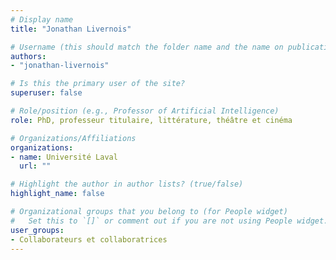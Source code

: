```yaml
---
# Display name
title: "Jonathan Livernois"

# Username (this should match the folder name and the name on publications)
authors:
- "jonathan-livernois"

# Is this the primary user of the site?
superuser: false

# Role/position (e.g., Professor of Artificial Intelligence)
role: PhD, professeur titulaire, littérature, théâtre et cinéma

# Organizations/Affiliations
organizations:
- name: Université Laval
  url: ""

# Highlight the author in author lists? (true/false)
highlight_name: false

# Organizational groups that you belong to (for People widget)
#   Set this to `[]` or comment out if you are not using People widget.
user_groups:
- Collaborateurs et collaboratrices
---
```

